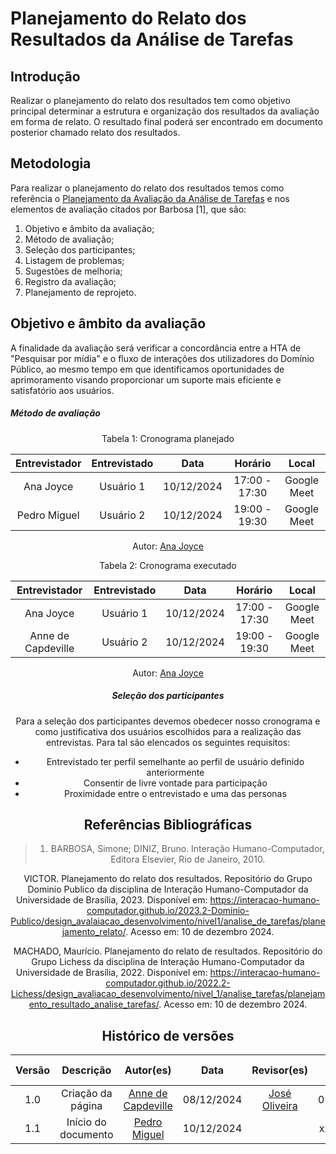 # Planejamento do Relato dos Resultados da Análise de Tarefas



## Introdução

Realizar o planejamento do relato dos resultados tem como objetivo principal determinar a estrutura e organização dos resultados da avaliação em forma de relato. O resultado final poderá ser encontrado em documento posterior chamado relato dos resultados.

## Metodologia

Para realizar o planejamento do relato dos resultados temos como referência o [Planejamento da Avaliação da Análise de Tarefas](./avaliacao-analise-tarefas.md) e nos elementos de avaliação citados por Barbosa [1], que são:

1. Objetivo e âmbito da avaliação; 
2. Método de avaliação; 
3. Seleção dos participantes; 
4. Listagem de problemas; 
5. Sugestões de melhoria; 
6. Registro da avaliação;
7. Planejamento de reprojeto. 





## Objetivo e âmbito da avaliação

A finalidade da avaliação será verificar a concordância entre a HTA de "Pesquisar por mídia" e o fluxo de interações dos utilizadores do Domínio Público, ao mesmo tempo em que identificamos oportunidades de aprimoramento visando proporcionar um suporte mais eficiente e satisfatório aos usuários.

##### Método de avaliação



<center>

Tabela 1: Cronograma planejado

| Entrevistador | Entrevistado | Data       | Horário      | Local            |
|:-------------:|:------------:|:----------:|:------------:|:----------------:|
| Ana Joyce     | Usuário 1    | 10/12/2024 | 17:00 - 17:30| Google Meet      |
| Pedro Miguel  | Usuário 2    | 10/12/2024 | 19:00 - 19:30| Google Meet      |

Autor: [Ana Joyce](https://github.com/anajoyceamorim)


Tabela 2: Cronograma executado

| Entrevistador | Entrevistado | Data       | Horário      | Local            |
|:-------------:|:------------:|:----------:|:------------:|:----------------:|
| Ana Joyce     | Usuário 1    | 10/12/2024 | 17:00 - 17:30| Google Meet      |
| Anne de Capdeville  | Usuário 2    | 10/12/2024 | 19:00 - 19:30| Google Meet      |

Autor: [Ana Joyce](https://github.com/anajoyceamorim)


##### Seleção dos participantes

Para a seleção dos participantes devemos obedecer nosso cronograma e como justificativa dos usuários escolhidos para a realização das entrevistas. Para tal são elencados os seguintes requisitos:
- Entrevistado ter perfil semelhante ao perfil de usuário definido anteriormente
- Consentir de livre vontade para participação
- Proximidade entre o entrevistado e uma das personas


## Referências Bibliográficas

> 1. BARBOSA, Simone; DINIZ, Bruno. Interação Humano-Computador, Editora Elsevier, Rio de Janeiro, 2010.


VICTOR. Planejamento do relato dos resultados. Repositório do Grupo Dominio Publico da disciplina de Interação Humano-Computador da Universidade de Brasília, 2023. Disponível em: <https://interacao-humano-computador.github.io/2023.2-Dominio-Publico/design_avalaiacao_desenvolvimento/nivel1/analise_de_tarefas/planejamento_relato/>. Acesso em: 10 de dezembro 2024.

MACHADO, Maurício. Planejamento do relato de resultados. Repositório do Grupo Lichess da disciplina de Interação Humano-Computador da Universidade de Brasília, 2022. Disponível em: <https://interacao-humano-computador.github.io/2022.2-Lichess/design_avaliacao_desenvolvimento/nivel_1/analise_tarefas/planejamento_resultado_analise_tarefas/>. Acesso em: 10 de dezembro 2024.



## Histórico de versões

| Versão |     Descrição      |                     Autor(es)                     |    Data    |                     Revisor(es)                     | Data de revisão |
| :----: | :----------------: | :-----------------------------------------------: | :--------: | :-------------------------------------------------: | :-------------: |
|  1.0   | Criação da página | [Anne de Capdeville](https://github.com/nanecapde) | 08/12/2024 | [José Oliveira](https://github.com/Jose1277) |  09/12/2024   |
| 1.1 | Início do documento | [Pedro Miguel](https://github.com/pedroMADBR) | 10/12/2024 | | xx/12/2024 |
